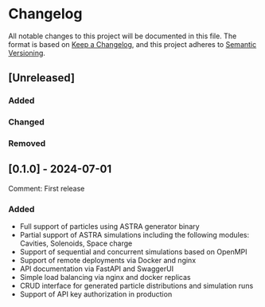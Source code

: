 # Changelog

All notable changes to this project will be documented in this file.
The format is based on [Keep a Changelog](https://keepachangelog.com/en/1.1.0/),
and this project adheres to [Semantic Versioning](https://semver.org/spec/v2.0.0.html).


## [Unreleased]

### Added

### Changed

### Removed

## [0.1.0] - 2024-07-01

Comment: First release

### Added

- Full support of particles using ASTRA generator binary
- Partial support of ASTRA simulations including the following modules: Cavities, Solenoids, Space charge
- Support of sequential and concurrent simulations based on OpenMPI
- Support of remote deployments via Docker and nginx
- API documentation via FastAPI and SwaggerUI
- Simple load balancing via nginx and docker replicas
- CRUD interface for generated particle distributions and simulation runs
- Support of API key authorization in production